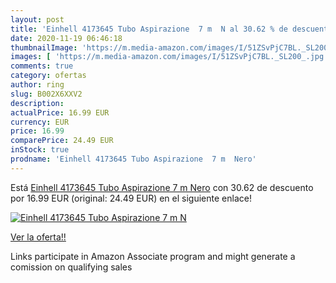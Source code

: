 ```yaml
---
layout: post
title: 'Einhell 4173645 Tubo Aspirazione  7 m  N al 30.62 % de descuento'
date: 2020-11-19 06:46:18
thumbnailImage: 'https://m.media-amazon.com/images/I/51ZSvPjC7BL._SL200_.jpg'
images: [ 'https://m.media-amazon.com/images/I/51ZSvPjC7BL._SL200_.jpg' ]
comments: true
category: ofertas
author: ring
slug: B002X6XXV2
description:
actualPrice: 16.99 EUR
currency: EUR
price: 16.99
comparePrice: 24.49 EUR
inStock: true
prodname: 'Einhell 4173645 Tubo Aspirazione  7 m  Nero'
---
```


Está [Einhell 4173645 Tubo Aspirazione  7 m  Nero](https://www.amazon.it/dp/B002X6XXV2/?tag=tolees00-21) con 30.62 de descuento por 16.99 EUR (original: 24.49 EUR) en el siguiente enlace!

[![Einhell 4173645 Tubo Aspirazione  7 m  N](https://m.media-amazon.com/images/I/51ZSvPjC7BL._SL200_.jpg)](https://www.amazon.it/dp/B002X6XXV2/?tag=tolees00-21)

[Ver la oferta!!](https://www.amazon.it/dp/B002X6XXV2/?tag=tolees00-21)

Links participate in Amazon Associate program and might generate a comission on qualifying sales


